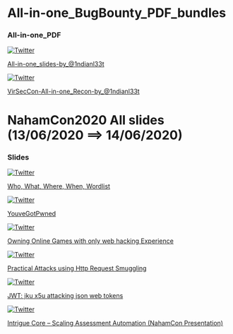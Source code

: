 
# All-in-one_BugBounty_PDF_bundles
### All-in-one_PDF

[![Twitter](https://img.shields.io/badge/twitter-@1ndianl33t-blue.svg)](https://twitter.com/1ndianl33t)

[ All-in-one_slides-by_@1ndianl33t ](https://drive.google.com/file/d/1uBTra6_jwhLnZALJVp9hmHaty2pBBUH2/view?usp=drivesdk)

[![Twitter](https://img.shields.io/badge/twitter-@NahamSec-blue.svg)](https://twitter.com/NahamSec)

[ VirSecCon-All-in-one_Recon-by_@1ndianl33t ](https://drive.google.com/file/d/1sbqEQxOGeHeKQCh8JbAhElN6PLYBS7zZ/view?usp=drivesdk)


# NahamCon2020 All slides (13/06/2020 ==> 14/06/2020)

### Slides



[![Twitter](https://img.shields.io/badge/twitter-@TomNomNom-blue.svg)](https://twitter.com/TomNomNom)

[ Who, What, Where, When, 
Wordlist ](https://tomnomnom.com/talks/wwwww.pdf)

[![Twitter](https://img.shields.io/badge/twitter-@securinti-blue.svg)](https://twitter.com/securinti) 

[ YouveGotPwned ](https://drive.google.com/file/d/1iKL6wbp3yYwOmxEtAg1jEmuOf8RM8ty9/view)

[![Twitter](https://img.shields.io/badge/twitter-@samwcyo-blue.svg)](https://twitter.com/samwcyo) 

[ Owning Online Games with only web hacking Experience ](https://docs.google.com/presentation/d/1Wsv1TxfTw13P6rXjq8Qs8AxiO3Q9NVy0XaoU_kesyHs/mobilepresent?slide=id.g885f70f169_0_975
)

[![Twitter](https://img.shields.io/badge/twitter-@defparam-blue.svg)](https://twitter.com/defparam) 

[ Practical Attacks using Http Request Smuggling ](https://drive.google.com/file/d/1iC0972G4meFPGTmqfs8g61qat7ZYLQgf/view)

[![Twitter](https://img.shields.io/badge/twitter-@snyff-blue.svg)](https://twitter.com/snyff)

[ JWT: jku x5u attacking json web tokens ](https://www.slideshare.net/mobile/snyff/jwt-jku-x5u)

[![Twitter](https://img.shields.io/badge/twitter-@jcran-blue.svg)](https://twitter.com/jcran)

[ Intrigue Core – Scaling Assessment Automation (NahamCon Presentation) ](https://core.intrigue.io/)

